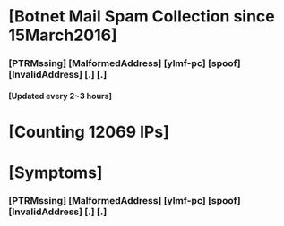 # [Botnet Mail Spam Collection since 15March2016]
### [PTRMssing] [MalformedAddress] [ylmf-pc] [spoof] [InvalidAddress] [.] [.]
#### [Updated every 2~3 hours]

# [Counting 12069 IPs]

# [Symptoms] 
###   [PTRMssing] [MalformedAddress] [ylmf-pc] [spoof] [InvalidAddress] [.] [.]
